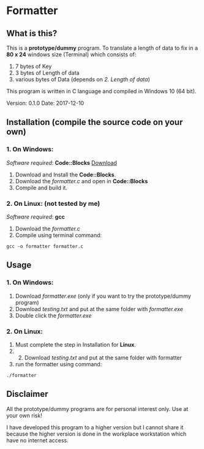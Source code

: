 # Formatter
## What is this?
This is a **prototype/dummy** program.
To translate a length of data to fix in a **80 x 24** windows size (Terminal) which consists of:

1. 7 bytes of Key
2. 3 bytes of Length of data
3. various bytes of Data (depends on _2. Length of data_)

This program is written in C language and compiled in Windows 10 (64 bit).

Version: 0.1.0
Date: 2017-12-10

## Installation (compile the source code on your own)
### 1. On **Windows**:
_Software required_: **Code::Blocks** [Download](http://www.codeblocks.org/downloads)
1. Download and Install the **Code::Blocks**.
2. Download the _formatter.c_ and open in **Code::Blocks**
3. Compile and build it.

### 2. On **Linux**: (not tested by me)
_Software required_: **gcc**
1. Download the _formatter.c_
2. Compile using terminal command:
```
gcc -o formatter formatter.c
```

## Usage
### 1. On **Windows**:
1. Download _formatter.exe_ (only if you want to try the prototype/dummy program)
2. Download _testing.txt_ and put at the same folder with _formatter.exe_
3. Double click the _formatter.exe_

### 2. On **Linux**:
1. Must complete the step in Installation for **Linux**.
2. 2. Download _testing.txt_ and put at the same folder with formatter
3. run the formatter using command:
```
./formatter
```

## Disclaimer
All the prototype/dummy programs are for personal interest only.
Use at your own risk!

I have developed this program to a higher version but I cannot share it 
because the higher version is done in the workplace workstation which have no internet access.
